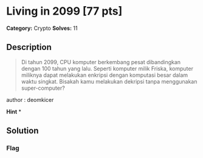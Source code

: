 # Living in 2099 [77 pts]

**Category:** Crypto
**Solves:** 11

## Description
>Di tahun 2099, CPU komputer berkembang pesat dibandingkan dengan 100 tahun yang lalu. Seperti komputer milik Friska, komputer miliknya dapat melakukan enkripsi dengan komputasi besar dalam waktu singkat. Bisakah kamu melakukan dekripsi tanpa menggunakan super-computer?

author : deomkicer

**Hint**
* 

## Solution

### Flag

